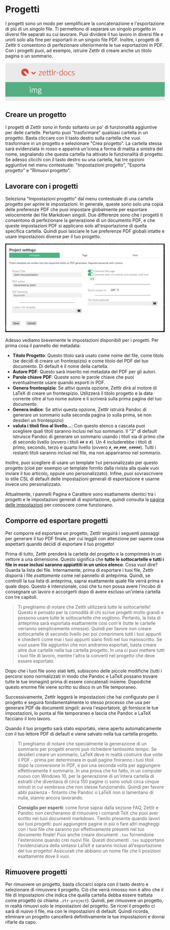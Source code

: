 # Progetti

I progetti sono un modo per semplificare la concatenazione e l'esportazione di più di un singolo file. Ti permettono di separare un singolo progetto in diversi file separati su cui lavorare. Puoi dividere il tuo lavoro in diversi file e unirli solo alla fine per esportarli in un singolo file PDF. Inoltre, i progetti di Zettlr ti consentono di perfezionare ulteriormente le tue esportazioni in PDF. Con i progetti puoi, ad esempio, istruire Zettlr di creare anche un titolo pagina o un sommario. 

![project_directory.png](../img/project_directory.png)

## Creare un progetto

I progetti di Zettlr sono in fondo soltanto un po' di funzionalità aggiuntive per delle cartelle. Pertanto puoi "trasformare" qualsiasi cartella in un progetto. Basta cliccare con il tasto destro sulla cartella che vuoi trasformare in un progetto e selezionare "Crea progetto". La cartella stessa sarà evidenziata in rosso e apparirà un'icona a forma di matita a sinistra del nome, segnalando che questa cartella ha attivato le funzionalità di progetto. Se adesso clicchi con il tasto destro su una cartella, hai tre opzioni aggiuntive nel menu contestuale: "Impostazioni progetto", "Esporta progetto" e "Rimuovi progetto".

## Lavorare con i progetti

Seleziona "Impostazioni progetto" dal menu contestuale di una cartella progetto per aprire le impostazioni. In generale, queste sono solo una copia delle preferenze PDF che puoi impostare globalmente per esportare velocemente dei file Markdown singoli. Due differenze sono che i progetti ti consentono di perfezionare la generazione di un documento PDF, e che queste impostazioni PDF si applicano solo all'esportazione di quella specifica cartella. Quindi puoi lasciare le tue preferenze PDF globali intatte e usare impostazioni diverse per il tuo progetto.

![settings_project.png](../img/settings_project.png)

Adesso vediamo brevemente le impostazioni disponibili per i progetti. Per prima cosa il pannello dei metadata:

- **Titolo Progetto**: Questo titolo sarà usato come nome del file, come titolo (se decidi di creare un frontespizio) e come titolo del PDF del tuo documento. Di default è il nome della cartella.
- **Autore PDF**: Questo sarà inserito nei metadata del PDF per gli autori.
- **Parole chiave PDF**: Queste sono le parole chiave che puoi eventualmente usare quando esporti in PDF.
- **Genera frontespizio**: Se attivi questa opzione, Zettlr dirà al motore di LaTeX di creare un frontespizio. Utilizzerà il titolo progetto e la data corrente oltre al tuo nome autore e li scriverà sulla prima pagina del tuo documento.
- **Genera indice**: Se attivi questa opzione, Zettlr istruirà Pandoc di generare un sommario sulla seconda pagina (o sulla prima, se non desideri un frontespizio)
- **valuta i titoli fino al livello...**: Con questo elenco a cascata puoi scegliere quali titoli saranno inclusi nel tuo sommario. Il "2" di default istruisce Pandoc di generare un sommario usando i titoli sia di primo che di secondo livello (ovvero i titoli `##` e `#`). Un 4 includerebbe i titoli di primo, secondo, terzo e quarto livello (ovvero `#`, `##`,`###`, e`####`). Tutti i restanti titoli saranno inclusi nel file, ma non appariranno nel sommario.

Inoltre, puoi scegliere di usare un template `TeX` personalizzato per questo progetto (cioé per esempio un template fornito dalla rivista alla quale vuoi inviare il tuo articolo, oppure uno personalizzato). Infine, puoi sovrascrivere lo stile CSL di default delle impostazioni generali di esportazione e usarne invece uno personalizzato.

Attualmente, i pannelli Pagina e Carattere sono esattamente identici tra i progetti e le impostazioni generali di esportazione, quindi consulta la [pagina delle impostazioni](../reference/settings.md#pdf-preferences) per conoscere come funzionano.

## Comporre ed esportare progetti

Per comporre ed esportare un progetto, Zettlr seguirà i seguenti passaggi per generare il tuo PDF finale, per cui leggili con attenzione per sapere cosa aspettarti quando decidi di esportare il tuo progetto! 

Prima di tutto, Zettlr prenderà la cartella del progetto e la comprimerà in un vettore a una dimensione. Questo significa che **tutte le sottocartelle e tutti i file in esse inclusi saranno appiattiti in un unico elenco**. Cosa vuol dire? Guarda la lista dei file. Internamente, prima di esportare i tuoi file, Zettlr disporrà i file _esattamente_ come nel pannello di anteprima. Quindi, se controlli la tua lista di anteprima, saprai esattamente quale file verrà prima e quale dopo. Questo è intenzionale, così che tu non possa avere l'incubo di consegnare un lavoro e accorgerti dopo di avere escluso un'intera cartella con tre capitoli.

> Ti preghiamo di notare che Zettlr utilizzerà _tutte_ le sottocartelle! Questo è pensato per la comodità di chi scrive progetti molto grandi e possono usare tutte le sottocartelle che vogliono. Pertanto, la lista di anteprima sarà esportata esattamente così com'è (tutte le cartelle verranno semplicemente omesse). Quindi per favore non creare sottocartelle di secondo livello per poi comprimere tutti i tuoi appunti e chiederti come mai i tuoi appunti siano finiti nel tuo manoscritto. Se vuoi usare file aggiuntivi che non andranno esportati, basta creare altre due cartelle nella tua cartella progetto. In una ci puoi mettere tutti i tuoi file di lavoro, mentre l'altra la converti nel progetto che deve essere esportato.

Dopo che i tuoi file sono stati letti, subiscono delle piccole modifiche (tutti i percorsi sono normalizzati in modo che Pandoc e LaTeX possano trovare tutte le tue immagini) prima di essere concatenati insieme. Dopodiché questo enorme file viene scritto su disco in un file temporaneo.

Successivamente, Zettlr leggerà le impostazioni che hai configurato per il progetto e seguirà fondamentalmente lo stesso processo che usa per generare PDF da documenti singoli: avvia l'esportatore, gli fornisce le tue impostazioni, lo punta al file temporaneo e lascia che Pandoc e LaTeX facciano il loro lavoro.

Quando il tuo progetto sarà stato esportato, viene aperto automaticamente con il tuo lettore PDF di default e viene salvato nella tua cartella progetto.

> Ti preghiamo di notare che specialmente la generazione di un sommario per progetti enormi può richiedere tantissimo tempo. Se desideri creare un sommario, LaTeX deve in realtà costruire due volte il PDF - prima per determinare in quali pagine finiranno i tuoi titoli dopo la conversione in PDF, e poi una seconda volta per aggiungere effettivamente il sommario. In una prova che ho fatto, in un computer nuovo con Windows 10, per la generazione di un'intera cartella di estratti che diventava di circa 150 pagine ci sono voluti circa cinque minuti in cui sembrava che non stesse funzionando. Quindi per favore abbi pazienza - fintanto che Pandoc o LaTeX non si lamentano di nulla, stanno ancora lavorando.

> **Consiglio per esperti**: come forse saprai dalla sezione FAQ, Zettlr e Pandoc non cercheranno di rimuovere i comandi TeX che puoi aver scritto nei tuoi documenti markdown. Tienilo presente quando lavori sui tuoi progetti: puoi aggiungere pagine in più o fare altri magheggi con i tuoi file che saranno poi effettivamente presenti nel tuo documento finale! Puoi anche creare documenti `.tex` fornendone l'estensione quando crei nuovi file. Questi documenti `.tex` supportano l'evidenziatura della sintassi LaTeX e saranno inclusi all'esportazione del tuo progetto! Assicurati che abbiano un nome file che li posizioni esattamente dove li vuoi.


## Rimuovere progetti

Per rimuovere un progetto, basta cliccarci sopra con il tasto destro e selezionare di rimuovere il progetto. Ciò che verrà rimosso non è altro che il file di impostazioni che indica che quella cartella debba essere trattata come progetto (si chiama `.ztr-project`). Quindi, per rimuovere un progetto, in realtà rimuovi solo le impostazioni del progetto. Se ricrei il progetto ci sarà di nuovo il file, ma con le impostazioni di default. Quindi ricorda, eliminare un progetto cancellerà definitivamente le tue impostazioni e dovrai rifarle da capo.
